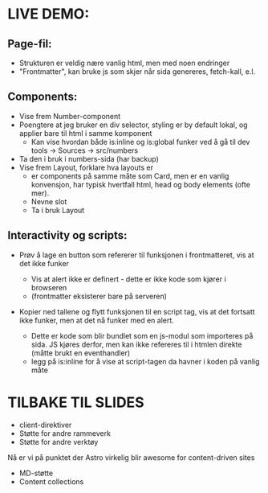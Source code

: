 # LIVE DEMO:

## Page-fil:

- Strukturen er veldig nære vanlig html, men med noen endringer
- "Frontmatter", kan bruke js som skjer når sida genereres, fetch-kall, e.l.

## Components:

- Vise frem Number-component
- Poengtere at jeg bruker en div selector, styling er by default lokal, og applier bare til html i samme komponent
  - Kan vise hvordan både is:inline og is:global funker ved å gå til dev tools -> Sources -> src/numbers
- Ta den i bruk i numbers-sida (har backup)
- Vise frem Layout, forklare hva layouts er
  - er components på samme måte som Card, men er en vanlig konvensjon, har typisk hvertfall html, head og body elements (ofte mer).
  - Nevne slot
  - Ta i bruk Layout

## Interactivity og scripts:

- Prøv å lage en button som refererer til funksjonen i frontmatteret, vis at det ikke funker

  - Vis at alert ikke er definert - dette er ikke kode som kjører i browseren
  - (frontmatter eksisterer bare på serveren)

- Kopier ned tallene og flytt funksjonen til en script tag, vis at det fortsatt ikke funker, men at det nå funker med en alert.

  - Dette er kode som blir bundlet som en js-modul som importeres på sida. JS kjøres derfor, men kan ikke refereres til i htmlen direkte (måtte brukt en eventhandler)
  - legg på is:inline for å vise at script-tagen da havner i koden på vanlig måte

# TILBAKE TIL SLIDES

- client-direktiver
- Støtte for andre rammeverk
- Støtte for andre verktøy

Nå er vi på punktet der Astro virkelig blir awesome for content-driven sites

- MD-støtte
- Content collections
